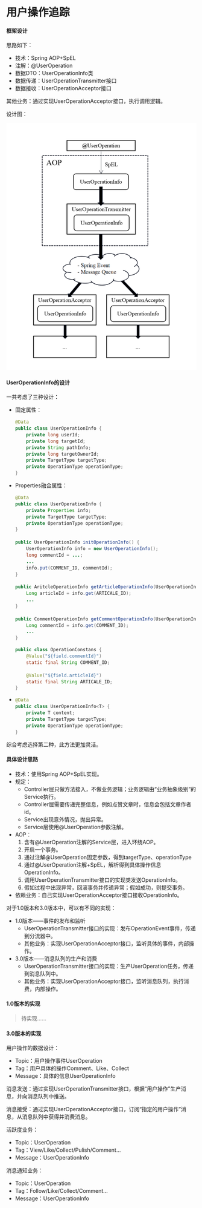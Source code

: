 # 用户操作追踪

#### 框架设计

思路如下：

-   技术：Spring AOP+SpEL
-   注解：@UserOperation
-   数据DTO：UserOperationInfo类
-   数据传递：UserOperationTransmitter接口
-   数据接收：UserOperationAcceptor接口

其他业务：通过实现UserOperationAcceptor接口，执行调用逻辑。

设计图：

<img src="../images/%E5%B1%8F%E5%B9%95%E6%88%AA%E5%9B%BE%202024-02-17%20114638.png" alt="设计逻辑"  />

#### UserOperationInfo的设计

一共考虑了三种设计：

-   固定属性：

    ```java
    @Data
    public class UserOperationInfo {
        private long userId;
        private long targetId;
        private String pathInfo;
        private long targetOwnerId;
        private TargetType targetType;
        private OperationType operationType;
    }
    ```

-   Properties融合属性：

    ```java
    @Data
    public class UserOperationInfo {
        private Properties info;
        private TargetType targetType;
        private OperationType operationType;
    }
    
    public UserOperationInfo initOperationInfo() {
        UserOperationInfo info = new UserOperationInfo(); 
        long commentId = ...;
        ...
        info.put(COMMENT_ID, commentId);
    }
    
    public AritcleOperationInfo getArticleOperationInfo(UserOperationInfo info) {
        Long articleId = info.get(ARTICALE_ID);
        ...
    }
    
    public CommentOperationInfo getCommentOperationInfo(UserOperationInfo info) {
        Long commentId = info.get(COMMENT_ID);
        ...
    }
    ```

    ```java
    public class OperationConstans {
        @Value("${field.commentId}")
        static final String COMMENT_ID;
        
        @Value("${field.articleId}")
        static final String ARTICALE_ID;
    }
    ```

-   ```java
    @Data
    public class UserOperationInfo<T> {
        private T content;
        private TargetType targetType;
        private OperationType operationType;
    }
    ```

综合考虑选择第二种，此方法更加灵活。

#### 具体设计思路

-   技术：使用Spring AOP+SpEL实现。
-   规定：
    -   Controller层只做方法接入，不做业务逻辑；业务逻辑由“业务抽象级别”的Service执行。
    -   Controller层需要传递完整信息，例如点赞文章时，信息会包括文章作者id。
    -   Service出现意外情况，抛出异常。
    -   Service层使用@UserOperation参数注解。
-   AOP：
    1.  含有@UserOperation注解的Service层，进入环绕AOP。
    2.  开启一个事务。
    3.  通过注解@UserOperation固定参数，得到targetType、operationType
    4.  通过@UserOperation注解+SpEL，解析得到具体操作信息OperationInfo。
    5.  调用UserOperationTransmitter接口的实现类发送OperationInfo。
    6.  假如过程中出现异常，回滚事务并传递异常；假如成功，则提交事务。
-   依赖业务：自己实现UserOperationAcceptor接口接收OperationInfo。

对于1.0版本和3.0版本中，可以有不同的实现：

-   1.0版本——事件的发布和监听
    -   UserOperationTransmitter接口的实现：发布OperationEvent事件，传递到分流器中。
    -   其他业务：实现UserOperationAcceptor接口，监听具体的事件，内部操作。
-   3.0版本——消息队列的生产和消费
    -   UserOperationTransmitter接口的实现：生产UserOperation任务，传递到消息队列中。
    -   其他业务：实现UserOperationAcceptor接口，监听消息队列，执行消费，内部操作。

#### 1.0版本的实现

>   待实现……

#### 3.0版本的实现

用户操作的数据设计：

-   Topic：用户操作事件UserOperation
-   Tag：用户具体的操作Comment、Like、Collect
-   Message：具体的信息UserOperationInfo

消息发送：通过实现UserOperationTransmitter接口，根据“用户操作”生产消息，并向消息队列中推送。

消息接受：通过实现UserOperationAcceptor接口，订阅“指定的用户操作”消息，从消息队列中获得并消费消息。

活跃度业务：

-   Topic：UserOperation
-   Tag：View/Like/Collect/Pulish/Comment...
-   Message：UserOperationInfo

消息通知业务：

-   Topic：UserOperation
-   Tag：Follow/Like/Collect/Comment...
-   Message：UserOperationInfo



